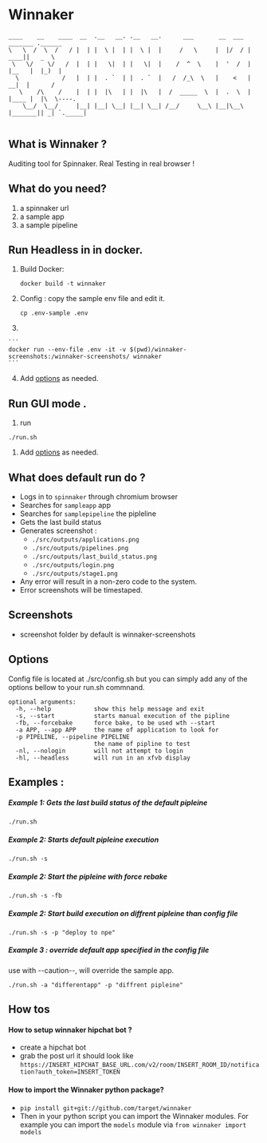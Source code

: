 # Winnaker
```
____    __    ____  __  .__   __. .__   __.      ___       __  ___  _______ .______
\   \  /  \  /   / |  | |  \ |  | |  \ |  |     /   \     |  |/  / |   ____||   _  \
 \   \/    \/   /  |  | |   \|  | |   \|  |    /  ^  \    |  '  /  |  |__   |  |_)  |
  \            /   |  | |  . `  | |  . `  |   /  /_\  \   |    <   |   __|  |      /
   \    /\    /    |  | |  |\   | |  |\   |  /  _____  \  |  .  \  |  |____ |  |\  \----.
    \__/  \__/     |__| |__| \__| |__| \__| /__/     \__\ |__|\__\ |_______|| _| `._____|


```

## What is Winnaker ?
Auditing tool for Spinnaker. Real Testing in real browser !

## What do you need?
1. a spinnaker url
2. a sample app
3. a sample pipeline

## Run Headless in in docker.
1. Build Docker:

	```
	docker build -t winnaker
	```


2. Config : copy the sample env file and edit it.

	```
	cp .env-sample .env

	```
3.

	```
	docker run --env-file .env -it -v $(pwd)/winnaker-screenshots:/winnaker-screenshots/ winnaker
	```

4. Add [options](#options) as needed.


## Run GUI mode .

1. run
```
./run.sh
```
1. Add [options](#options) as needed.



## What does default run do ?
- Logs in to `spinnaker` through chromium browser
- Searches for `sampleapp` app
- Searches for `samplepipeline` the pipleline
- Gets the last build status
- Generates screenshot :
	- `./src/outputs/applications.png`
	- `./src/outputs/pipelines.png`
	- `./src/outputs/last_build_status.png`
	- `./src/outputs/login.png`
	- `./src/outputs/stage1.png`
- Any error will result in a non-zero code to the system.
- Error screenshots will be timestaped.


## Screenshots

- screenshot folder by default is winnaker-screenshots


## Options
Config file is located at ./src/config.sh but you can simply add any of the options bellow to your run.sh commnand.

```
optional arguments:
  -h, --help            show this help message and exit
  -s, --start           starts manual execution of the pipline
  -fb, --forcebake      force bake, to be used wth --start
  -a APP, --app APP     the name of application to look for
  -p PIPELINE, --pipeline PIPELINE
                        the name of pipline to test
  -nl, --nologin        will not attempt to login
  -hl, --headless       will run in an xfvb display
```


## Examples :
##### Example 1: Gets the last build status of the default pipleine
`./run.sh`


##### Example 2: Starts default pipleine execution

`./run.sh -s`

##### Example 2: Start the pipleine with force rebake

`./run.sh -s -fb`

##### Example 2: Start build execution on diffrent pipleine than config file

`./run.sh -s -p "deploy to npe"`

##### Example 3 : override default app specified in the config file

use with --caution--, will override the sample app.

`./run.sh -a "differentapp" -p "diffrent pipleine"`


## How tos


#### How to setup winnaker hipchat bot ?
- create a hipchat bot
- grab the post url
it should look like
`https://INSERT_HIPCHAT_BASE_URL.com/v2/room/INSERT_ROOM_ID/notification?auth_token=INSERT_TOKEN`


#### How to import the Winnaker python package?
- `pip install git+git://github.com/target/winnaker`
- Then in your python script you can import the Winnaker modules. For example you can import the `models` module via `from winnaker import models`
